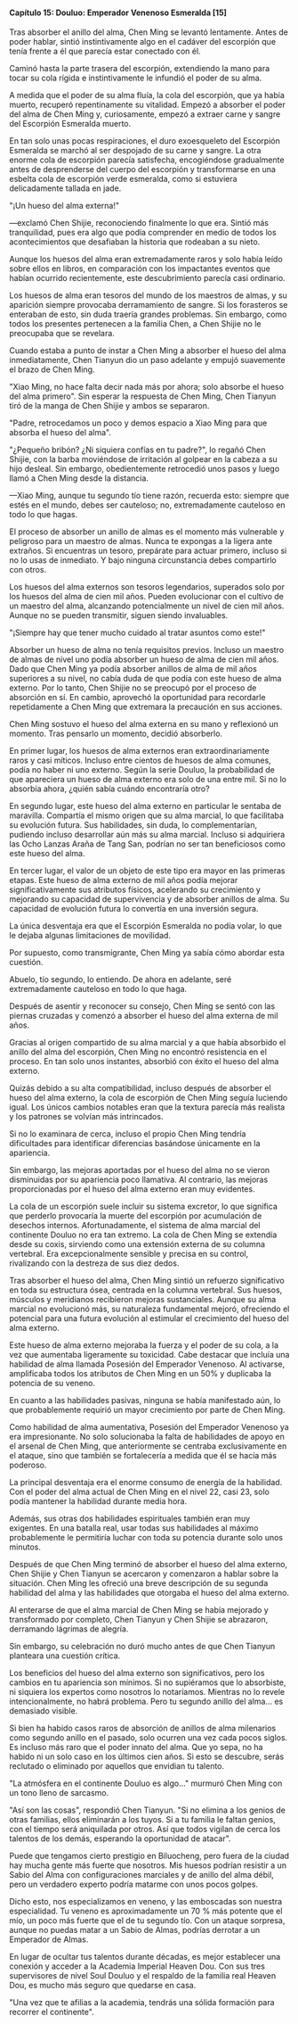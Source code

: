
#### Capítulo 15: Douluo: Emperador Venenoso Esmeralda [15]


Tras absorber el anillo del alma, Chen Ming se levantó lentamente. Antes de poder hablar, sintió instintivamente algo en el cadáver del escorpión que tenía frente a él que parecía estar conectado con él.

Caminó hasta la parte trasera del escorpión, extendiendo la mano para tocar su cola rígida e instintivamente le infundió el poder de su alma.

A medida que el poder de su alma fluía, la cola del escorpión, que ya había muerto, recuperó repentinamente su vitalidad. Empezó a absorber el poder del alma de Chen Ming y, curiosamente, empezó a extraer carne y sangre del Escorpión Esmeralda muerto.

En tan solo unas pocas respiraciones, el duro exoesqueleto del Escorpión Esmeralda se marchó al ser despojado de su carne y sangre. La otra enorme cola de escorpión parecía satisfecha, encogiéndose gradualmente antes de desprenderse del cuerpo del escorpión y transformarse en una esbelta cola de escorpión verde esmeralda, como si estuviera delicadamente tallada en jade.

"¡Un hueso del alma externa!"

—exclamó Chen Shijie, reconociendo finalmente lo que era. Sintió más tranquilidad, pues era algo que podía comprender en medio de todos los acontecimientos que desafiaban la historia que rodeaban a su nieto.

Aunque los huesos del alma eran extremadamente raros y solo había leído sobre ellos en libros, en comparación con los impactantes eventos que habían ocurrido recientemente, este descubrimiento parecía casi ordinario.

Los huesos de alma eran tesoros del mundo de los maestros de almas, y su aparición siempre provocaba derramamiento de sangre. Si los forasteros se enteraban de esto, sin duda traería grandes problemas. Sin embargo, como todos los presentes pertenecen a la familia Chen, a Chen Shijie no le preocupaba que se revelara.

Cuando estaba a punto de instar a Chen Ming a absorber el hueso del alma inmediatamente, Chen Tianyun dio un paso adelante y empujó suavemente el brazo de Chen Ming.

"Xiao Ming, no hace falta decir nada más por ahora; solo absorbe el hueso del alma primero". Sin esperar la respuesta de Chen Ming, Chen Tianyun tiró de la manga de Chen Shijie y ambos se separaron.

"Padre, retrocedamos un poco y demos espacio a Xiao Ming para que absorba el hueso del alma".

"¿Pequeño bribón? ¿Ni siquiera confías en tu padre?", lo regañó Chen Shijie, con la barba moviéndose de irritación al golpear en la cabeza a su hijo desleal. Sin embargo, obedientemente retrocedió unos pasos y luego llamó a Chen Ming desde la distancia.

—Xiao Ming, aunque tu segundo tío tiene razón, recuerda esto: siempre que estés en el mundo, debes ser cauteloso; no, extremadamente cauteloso en todo lo que hagas.

El proceso de absorber un anillo de almas es el momento más vulnerable y peligroso para un maestro de almas. Nunca te expongas a la ligera ante extraños. Si encuentras un tesoro, prepárate para actuar primero, incluso si no lo usas de inmediato. Y bajo ninguna circunstancia debes compartirlo con otros.

Los huesos del alma externos son tesoros legendarios, superados solo por los huesos del alma de cien mil años. Pueden evolucionar con el cultivo de un maestro del alma, alcanzando potencialmente un nivel de cien mil años. Aunque no se pueden transmitir, siguen siendo invaluables.

"¡Siempre hay que tener mucho cuidado al tratar asuntos como este!"

Absorber un hueso de alma no tenía requisitos previos. Incluso un maestro de almas de nivel uno podía absorber un hueso de alma de cien mil años. Dado que Chen Ming ya podía absorber anillos de alma de mil años superiores a su nivel, no cabía duda de que podía con este hueso de alma externo. Por lo tanto, Chen Shijie no se preocupó por el proceso de absorción en sí. En cambio, aprovechó la oportunidad para recordarle repetidamente a Chen Ming que extremara la precaución en sus acciones.

Chen Ming sostuvo el hueso del alma externa en su mano y reflexionó un momento. Tras pensarlo un momento, decidió absorberlo.

En primer lugar, los huesos de alma externos eran extraordinariamente raros y casi míticos. Incluso entre cientos de huesos de alma comunes, podía no haber ni uno externo. Según la serie Douluo, la probabilidad de que apareciera un hueso de alma externo era solo de una entre mil. Si no lo absorbía ahora, ¿quién sabía cuándo encontraría otro?

En segundo lugar, este hueso del alma externo en particular le sentaba de maravilla. Compartía el mismo origen que su alma marcial, lo que facilitaba su evolución futura. Sus habilidades, sin duda, lo complementarían, pudiendo incluso desarrollar aún más su alma marcial. Incluso si adquiriera las Ocho Lanzas Araña de Tang San, podrían no ser tan beneficiosos como este hueso del alma.

En tercer lugar, el valor de un objeto de este tipo era mayor en las primeras etapas. Este hueso de alma externo de mil años podía mejorar significativamente sus atributos físicos, acelerando su crecimiento y mejorando su capacidad de supervivencia y de absorber anillos de alma. Su capacidad de evolución futura lo convertía en una inversión segura.

La única desventaja era que el Escorpión Esmeralda no podía volar, lo que le dejaba algunas limitaciones de movilidad.

Por supuesto, como transmigrante, Chen Ming ya sabía cómo abordar esta cuestión.

Abuelo, tío segundo, lo entiendo. De ahora en adelante, seré extremadamente cauteloso en todo lo que haga.

Después de asentir y reconocer su consejo, Chen Ming se sentó con las piernas cruzadas y comenzó a absorber el hueso del alma externa de mil años.

Gracias al origen compartido de su alma marcial y a que había absorbido el anillo del alma del escorpión, Chen Ming no encontró resistencia en el proceso. En tan solo unos instantes, absorbió con éxito el hueso del alma externo.

Quizás debido a su alta compatibilidad, incluso después de absorber el hueso del alma externo, la cola de escorpión de Chen Ming seguía luciendo igual. Los únicos cambios notables eran que la textura parecía más realista y los patrones se volvían más intrincados.

Si no lo examinara de cerca, incluso el propio Chen Ming tendría dificultades para identificar diferencias basándose únicamente en la apariencia.

Sin embargo, las mejoras aportadas por el hueso del alma no se vieron disminuidas por su apariencia poco llamativa. Al contrario, las mejoras proporcionadas por el hueso del alma externo eran muy evidentes.

La cola de un escorpión suele incluir su sistema excretor, lo que significa que perderlo provocaría la muerte del escorpión por acumulación de desechos internos. Afortunadamente, el sistema de alma marcial del continente Douluo no era tan extremo. La cola de Chen Ming se extendía desde su coxis, sirviendo como una extensión externa de su columna vertebral. Era excepcionalmente sensible y precisa en su control, rivalizando con la destreza de sus diez dedos.

Tras absorber el hueso del alma, Chen Ming sintió un refuerzo significativo en toda su estructura ósea, centrada en la columna vertebral. Sus huesos, músculos y meridianos recibieron mejoras sustanciales. Aunque su alma marcial no evolucionó más, su naturaleza fundamental mejoró, ofreciendo el potencial para una futura evolución al estimular el crecimiento del hueso del alma externo.

Este hueso de alma externo mejoraba la fuerza y ​​el poder de su cola, a la vez que aumentaba ligeramente su toxicidad. Cabe destacar que incluía una habilidad de alma llamada Posesión del Emperador Venenoso. Al activarse, amplificaba todos los atributos de Chen Ming en un 50% y duplicaba la potencia de su veneno.

En cuanto a las habilidades pasivas, ninguna se había manifestado aún, lo que probablemente requirió un mayor crecimiento por parte de Chen Ming.

Como habilidad de alma aumentativa, Posesión del Emperador Venenoso ya era impresionante. No solo solucionaba la falta de habilidades de apoyo en el arsenal de Chen Ming, que anteriormente se centraba exclusivamente en el ataque, sino que también se fortalecería a medida que él se hacía más poderoso.

La principal desventaja era el enorme consumo de energía de la habilidad. Con el poder del alma actual de Chen Ming en el nivel 22, casi 23, solo podía mantener la habilidad durante media hora.

Además, sus otras dos habilidades espirituales también eran muy exigentes. En una batalla real, usar todas sus habilidades al máximo probablemente le permitiría luchar con toda su potencia durante solo unos minutos.

Después de que Chen Ming terminó de absorber el hueso del alma externo, Chen Shijie y Chen Tianyun se acercaron y comenzaron a hablar sobre la situación. Chen Ming les ofreció una breve descripción de su segunda habilidad del alma y las habilidades que otorgaba el hueso del alma externo.

Al enterarse de que el alma marcial de Chen Ming se había mejorado y transformado por completo, Chen Tianyun y Chen Shijie se abrazaron, derramando lágrimas de alegría.

Sin embargo, su celebración no duró mucho antes de que Chen Tianyun planteara una cuestión crítica.

Los beneficios del hueso del alma externo son significativos, pero los cambios en tu apariencia son mínimos. Si no supiéramos que lo absorbiste, ni siquiera los expertos como nosotros lo notaríamos. Mientras no lo revele intencionalmente, no habrá problema. Pero tu segundo anillo del alma... es demasiado visible.

Si bien ha habido casos raros de absorción de anillos de alma milenarios como segundo anillo en el pasado, solo ocurren una vez cada pocos siglos. Es incluso más raro que el poder innato del alma. Que yo sepa, no ha habido ni un solo caso en los últimos cien años. Si esto se descubre, serás reclutado o eliminado por aquellos que envidian tu talento.

"La atmósfera en el continente Douluo es algo..." murmuró Chen Ming con un tono lleno de sarcasmo.

"Así son las cosas", respondió Chen Tianyun. "Si no elimina a los genios de otras familias, ellos eliminarán a los tuyos. Si a tu familia le faltan genios, con el tiempo será aniquilada por otros. Así que todos vigilan de cerca los talentos de los demás, esperando la oportunidad de atacar".

Puede que tengamos cierto prestigio en Biluocheng, pero fuera de la ciudad hay mucha gente más fuerte que nosotros. Mis huesos podrían resistir a un Sabio del Alma con configuraciones marciales y de anillo del alma débil, pero un verdadero experto podría matarme con unos pocos golpes.

Dicho esto, nos especializamos en veneno, y las emboscadas son nuestra especialidad. Tu veneno es aproximadamente un 70 % más potente que el mío, un poco más fuerte que el de tu segundo tío. Con un ataque sorpresa, aunque no puedas matar a un Sabio de Almas, podrías derrotar a un Emperador de Almas.

En lugar de ocultar tus talentos durante décadas, es mejor establecer una conexión y acceder a la Academia Imperial Heaven Dou. Con sus tres supervisores de nivel Soul Douluo y el respaldo de la familia real Heaven Dou, es mucho más seguro que quedarse en casa.

"Una vez que te afilias a la academia, tendrás una sólida formación para recorrer el continente".

